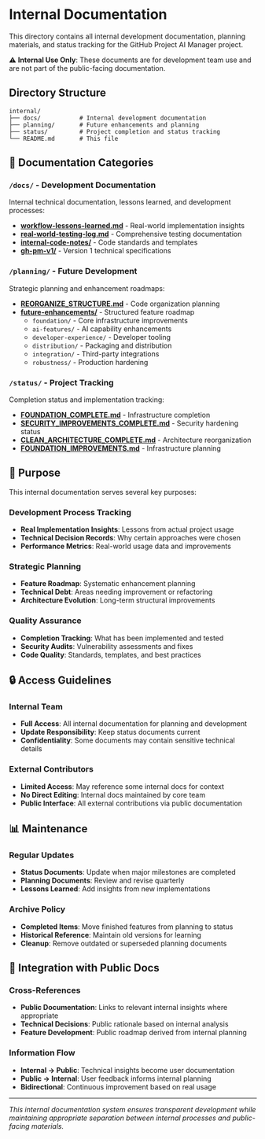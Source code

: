 # Internal Documentation

This directory contains all internal development documentation, planning materials, and status tracking for the GitHub Project AI Manager project.

⚠️ **Internal Use Only**: These documents are for development team use and are not part of the public-facing documentation.

## Directory Structure

```
internal/
├── docs/           # Internal development documentation
├── planning/       # Future enhancements and planning
├── status/         # Project completion and status tracking
└── README.md       # This file
```

## 📝 Documentation Categories

### `/docs/` - Development Documentation
Internal technical documentation, lessons learned, and development processes:

- **[workflow-lessons-learned.md](docs/workflow-lessons-learned.md)** - Real-world implementation insights
- **[real-world-testing-log.md](docs/real-world-testing-log.md)** - Comprehensive testing documentation  
- **[internal-code-notes/](docs/internal-code-notes/)** - Code standards and templates
- **[gh-pm-v1/](docs/gh-pm-v1/)** - Version 1 technical specifications

### `/planning/` - Future Development
Strategic planning and enhancement roadmaps:

- **[REORGANIZE_STRUCTURE.md](planning/REORGANIZE_STRUCTURE.md)** - Code organization planning
- **[future-enhancements/](planning/future-enhancements/)** - Structured feature roadmap
  - `foundation/` - Core infrastructure improvements
  - `ai-features/` - AI capability enhancements  
  - `developer-experience/` - Developer tooling
  - `distribution/` - Packaging and distribution
  - `integration/` - Third-party integrations
  - `robustness/` - Production hardening

### `/status/` - Project Tracking
Completion status and implementation tracking:

- **[FOUNDATION_COMPLETE.md](status/FOUNDATION_COMPLETE.md)** - Infrastructure completion
- **[SECURITY_IMPROVEMENTS_COMPLETE.md](status/SECURITY_IMPROVEMENTS_COMPLETE.md)** - Security hardening status
- **[CLEAN_ARCHITECTURE_COMPLETE.md](status/CLEAN_ARCHITECTURE_COMPLETE.md)** - Architecture reorganization
- **[FOUNDATION_IMPROVEMENTS.md](status/FOUNDATION_IMPROVEMENTS.md)** - Infrastructure planning

## 🎯 Purpose

This internal documentation serves several key purposes:

### Development Process Tracking
- **Real Implementation Insights**: Lessons from actual project usage
- **Technical Decision Records**: Why certain approaches were chosen  
- **Performance Metrics**: Real-world usage data and improvements

### Strategic Planning
- **Feature Roadmap**: Systematic enhancement planning
- **Technical Debt**: Areas needing improvement or refactoring
- **Architecture Evolution**: Long-term structural improvements

### Quality Assurance
- **Completion Tracking**: What has been implemented and tested
- **Security Audits**: Vulnerability assessments and fixes
- **Code Quality**: Standards, templates, and best practices

## 🔒 Access Guidelines

### Internal Team
- **Full Access**: All internal documentation for planning and development
- **Update Responsibility**: Keep status documents current
- **Confidentiality**: Some documents may contain sensitive technical details

### External Contributors
- **Limited Access**: May reference some internal docs for context
- **No Direct Editing**: Internal docs maintained by core team
- **Public Interface**: All external contributions via public documentation

## 📊 Maintenance

### Regular Updates
- **Status Documents**: Update when major milestones are completed
- **Planning Documents**: Review and revise quarterly  
- **Lessons Learned**: Add insights from new implementations

### Archive Policy
- **Completed Items**: Move finished features from planning to status
- **Historical Reference**: Maintain old versions for learning
- **Cleanup**: Remove outdated or superseded planning documents

## 🔄 Integration with Public Docs

### Cross-References
- **Public Documentation**: Links to relevant internal insights where appropriate
- **Technical Decisions**: Public rationale based on internal analysis
- **Feature Development**: Public roadmap derived from internal planning

### Information Flow
- **Internal → Public**: Technical insights become user documentation
- **Public → Internal**: User feedback informs internal planning
- **Bidirectional**: Continuous improvement based on real usage

---

*This internal documentation system ensures transparent development while maintaining appropriate separation between internal processes and public-facing materials.*